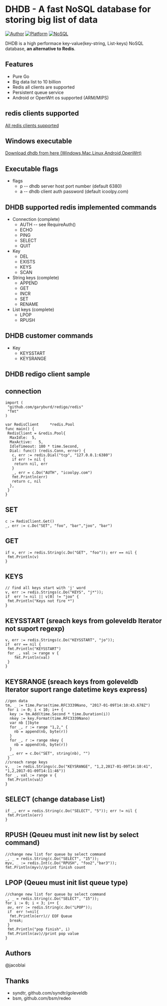 # DHDB - A fast NoSQL database for storing big list of data

[![Author](https://img.shields.io/badge/author-@jacoblai-blue.svg?style=flat)](http://www.icoolpy.com/) [![Platform](https://img.shields.io/badge/platform-Linux,%20OpenWrt,%20Mac,%20Windows-green.svg?style=flat)](https://github.com/jacoblai/dhdb) [![NoSQL](https://img.shields.io/badge/db-NoSQL-pink.svg?tyle=flat)](https://github.com/jacoblai/dhdb)


DHDB is a high performace key-value(key-string, List-keys) NoSQL database, __an alternative to Redis__.

## Features

* Pure Go 
* Big data list to 10 billion
* Redis all clients are supported
* Persistent queue service
* Android or OpenWrt os supported (ARM/MIPS)

## redis clients supported 

[All redis clients supported](https://redis.io/clients)

## Windows executable

[Download dhdb from here (Windows,Mac,Linux,Android,OpenWrt)](https://github.com/jacoblai/dhdb/tree/master/dhdb-bin)

## Executable flags

 - flags
   - p -- dhdb server host port number (default 6380)
   - a -- dhdb client auth password (default icoolpy.com)

## DHDB supported redis implemented commands

 - Connection (complete)
   - AUTH -- see RequireAuth()
   - ECHO
   - PING
   - SELECT
   - QUIT
 - Key 
   - DEL
   - EXISTS
   - KEYS
   - SCAN
 - String keys (complete)
   - APPEND
   - GET
   - INCR
   - SET
   - RENAME
 - List keys (complete)
   - LPOP
   - RPUSH

## DHDB customer commands

 - Key 
   - KEYSSTART
   - KEYSRANGE
   
## DHDB redigo client sample

## connection
```
import (
 "github.com/garyburd/redigo/redis"
 "fmt"
)

var RedisClient     *redis.Pool
func main() {
 RedisClient = &redis.Pool{
  MaxIdle:  5,
  MaxActive:   5,
  IdleTimeout: 180 * time.Second,
  Dial: func() (redis.Conn, error) {
   c, err := redis.Dial("tcp", "127.0.0.1:6380")
   if err != nil {
   	return nil, err
   }
   _, err = c.Do("AUTH", "icoolpy.com")
   fmt.Println(err)
   return c, nil
  },
 }
}
```
## SET
```
c := RedisClient.Get()
_, err := c.Do("SET", "foo", "bar","joo", "bar")
```
## GET 
```
if v, err := redis.String(c.Do("GET", "foo")); err == nil {
 fmt.Println(v)
}
```
## KEYS
```
// find all keys start with 'j' word 
v, err := redis.Strings(c.Do("KEYS", "j*"));
if  err != nil || v[0] != "joo" {
 fmt.Println("Keys not fire *")
}
```
## KEYSSTART (sreach keys from goleveldb Iterator not suport regexp) 
```
v, err := redis.Strings(c.Do("KEYSSTART", "jo"));
if  err == nil {
 fmt.Println("KEYSSTART")
 for _, val := range v {
 	fmt.Println(val)
 }
}
```

## KEYSRANGE (sreach keys from goleveldb Iterator suport range datetime keys express)
```
//gen data 
tm, _ := time.Parse(time.RFC3339Nano, "2017-01-09T14:10:43.678Z")
 for i := 0; i < 10; i++ {
  key := tm.Add(time.Second * time.Duration(i))
  nkey := key.Format(time.RFC3339Nano)
  var nb []byte
  for _, r := range "1,2," {
  	nb = append(nb, byte(r))
  }
  for _, r := range nkey {
  	nb = append(nb, byte(r))
  }
  _, err = c.Do("SET", string(nb), "")
 }
//sreach range keys
v, _ := redis.Strings(c.Do("KEYSRANGE", "1,2,2017-01-09T14:10:41", "1,2,2017-01-09T14:11:46"))
for _, val := range v {
 fmt.Println(val)
}
```

## SELECT (change database List)
```
if _, err = redis.String(c.Do("SELECT", "5")); err != nil {
 fmt.Println(err)
}
```

## RPUSH (Qeueu must init new list by select command)
```
//change new list for queue by select command
_, _ = redis.String(c.Do("SELECT", "15"));
myv, _ := redis.Int(c.Do("RPUSH", "foo2","bar3"));
fmt.Println(myv)//print finish count
```

## LPOP (Qeueu must init list queue type)
```
//change new list for queue by select command
_, _ = redis.String(c.Do("SELECT", "15"));
for i := 0; i < 3; i++ {
 av, err := redis.String(c.Do("LPOP"));
 if  err !=nil{
  fmt.Println(err)// EOF Queue
  break;
 }
 fmt.Println("pop finish", i)
 fmt.Println(av)//print pop value
}
```

## Authors

@jacoblai

## Thanks

* syndtr, github.com/syndtr/goleveldb
* bsm, github.com/bsm/redeo
